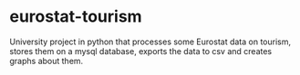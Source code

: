 # eurostat-tourism
University project in python that processes some Eurostat data on tourism, stores them on a mysql database, exports the data to csv and creates graphs about them.
